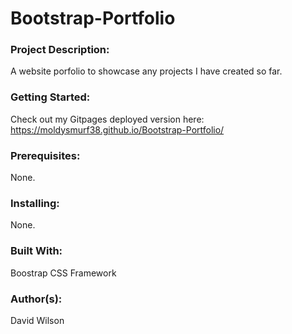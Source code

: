 # **Bootstrap-Portfolio**

### **Project Description:**

A website porfolio to showcase any projects I have created so far.

### **Getting Started:**

Check out my Gitpages deployed version here: https://moldysmurf38.github.io/Bootstrap-Portfolio/

### **Prerequisites:**

None.

### **Installing:**

None.

### **Built With:**

Boostrap CSS Framework

### **Author(s):**

David Wilson
